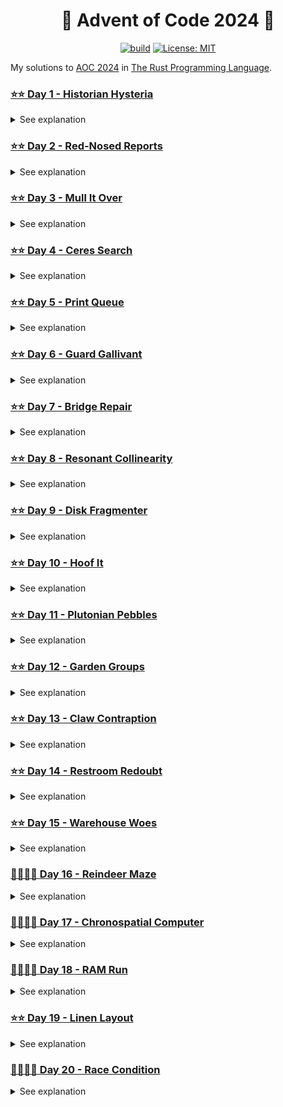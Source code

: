 <h1 align="center">🦀 Advent of Code 2024 🎄</h1>

<div align="center">

<a href="">![build](https://github.com/mtharrison/advent-of-code2024/actions/workflows/rust.yml/badge.svg)</a>
<a href="">[![License: MIT](https://img.shields.io/badge/License-MIT-yellow.svg)](https://opensource.org/licenses/MIT)</a>

</div>

My solutions to [AOC 2024](https://adventofcode.com/2024/about) in [The Rust Programming Language](https://www.rust-lang.org/).

<!---DAY1_BEGIN-->

### [⭐️⭐️ Day 1 - Historian Hysteria](https://github.com/mtharrison/advent-of-code2024/blob/main/src/day01/mod.rs)
            
<details>
<summary>See explanation</summary>

To solve the puzzle, I utilized two vectors to store the pairs of location IDs from the input data, which allowed for efficient indexing and sorting. After parsing the input, I sorted both vectors in ascending order to facilitate the pairing of corresponding elements. The `get_distance` function calculates the total absolute difference between paired elements in the sorted lists, ensuring that the smallest values are compared directly, thus providing the correct metric of distance. Additionally, I implemented a `get_similarity` function that counts how many times each number appears in the second list, leveraging iterators and filters for efficient calculations. The solution ensures optimal performance by minimizing unnecessary computations and using direct indexing on sorted vectors.
</details>
            
<!---DAY1_END-->

<!---DAY2_BEGIN-->

### [⭐️⭐️ Day 2 - Red-Nosed Reports](https://github.com/mtharrison/advent-of-code2024/blob/main/src/day02/mod.rs)
            
<details>
<summary>See explanation</summary>

To solve the problem of determining safe reports, I employed a recursive approach using a helper function, `is_safe`, which checks the conditions for each report. I utilized vectors to represent each report's levels, where the `check_safe` function assesses both the original order and the reversed order of levels, allowing for simplicity in evaluating increasing and decreasing sequences. Additionally, I implemented tolerance to account for removable adjacent levels when a sequence is found to be unsafe, which is facilitated by recursively removing elements and rechecking the conditions. This combination of recursion, vector manipulation, and clear separation of concerns in functions ensures efficient checking of the reports against the specified safety criteria.
</details>
            
<!---DAY2_END-->

<!---DAY3_BEGIN-->

### [⭐️⭐️ Day 3 - Mull It Over](https://github.com/mtharrison/advent-of-code2024/blob/main/src/day03/mod.rs)
            
<details>
<summary>See explanation</summary>

I utilized a combination of regular expressions and a simple state machine to process the corrupted instructions from the input. A `Regex` pattern was defined to match valid `mul(X,Y)` instructions while ignoring any invalid formats. The state machine class, `Machine`, maintained an `accumulator` to store the cumulative result of valid multiplications, along with a toggle for enabling or disabling instruction evaluation. As I scanned through the parsed instructions, I instantiated `Instruction` enums representing the operations and efficiently computed the total using the accumulated results. This modular approach allowed for clear separation of concerns, enhancing both readability and maintainability of the code.
</details>
            
<!---DAY3_END-->

<!---DAY4_BEGIN-->

### [⭐️⭐️ Day 4 - Ceres Search](https://github.com/mtharrison/advent-of-code2024/blob/main/src/day04/mod.rs)
            
<details>
<summary>See explanation</summary>

I approached the problem by utilizing a custom `Grid` data structure to efficiently represent the character matrix of the puzzle. I first collected potential search directions—rows, columns, and diagonals—into a single iterable, allowing me to streamline the search process. For each direction's string representation, I leveraged Rust's `matches` method to count occurrences of the target word "XMAS" and its variations, thereby optimizing the search with minimal overhead. Additionally, I implemented a helper function, `is_xmas_grid`, to check 3x3 squares for the presence of desired patterns, enhancing modularity and code readability. This structured method ensured an effective solution while maintaining clarity in the overall implementation.
</details>
            
<!---DAY4_END-->

<!---DAY5_BEGIN-->

### [⭐️⭐️ Day 5 - Print Queue](https://github.com/mtharrison/advent-of-code2024/blob/main/src/day05/mod.rs)
            
<details>
<summary>See explanation</summary>

I first parsed the input into two structures: a vector of ordering rules (edges) and a vector of paths to be validated. To determine if a path complies with the rules, I implemented a function (`valid_path`) that checks if each consecutive pair of pages in the path respects the defined ordering. For paths that do not adhere to the rules, I collected the relevant edges for that path and constructed a graph, allowing me to perform a topological sort to find a valid order of pages. This ensures that I can efficiently determine the middle page of each valid path. Finally, I accumulated the middle page numbers from all correctly ordered updates to obtain the solution.
</details>
            
<!---DAY5_END-->

<!---DAY6_BEGIN-->

### [⭐️⭐️ Day 6 - Guard Gallivant](https://github.com/mtharrison/advent-of-code2024/blob/main/src/day06/mod.rs)
            
<details>
<summary>See explanation</summary>

In my solution, I modeled the guard's environment using a `World` struct that contains a grid of `Cell` enums to represent various states (obstacle, vacant, visited, and guard). The guard's position and movement direction are tracked using a `GuardState` struct. I implemented movement logic based on the guard's defined behavior: if there's no obstacle ahead, the guard moves forward; otherwise, it turns right. To efficiently track visited positions, I utilized `HashSet` from the `ahash` crate, enabling rapid insertions and membership checks while managing the unique positions the guard visits. Additionally, for part two, I implemented parallel processing with Rayon to validate potential obstacle placements, helping determine the positions leading to a loop efficiently.
</details>
            
<!---DAY6_END-->

<!---DAY7_BEGIN-->

### [⭐️⭐️ Day 7 - Bridge Repair](https://github.com/mtharrison/advent-of-code2024/blob/main/src/day07/mod.rs)
            
<details>
<summary>See explanation</summary>

I leveraged combinatorial algorithms to systematically evaluate all possible configurations of operators ('+' and '*') between operands in each equation using a parallelized approach for efficiency. By utilizing `itertools` for generating combinations via `multi_cartesian_product`, I ensured that every possible operator arrangement was evaluated in a left-to-right manner, as prescribed by the problem. The results of these computations were accumulated only if they equated to the specified target value. The main data structure employed was a simple tuple `(i64, Vec<i64>)` to represent each equation, optimizing both clarity and access during calculations. This method not only enhances performance through parallel processing with `rayon` but also allows for direct and expressive manipulation of the operator configurations across potentially large datasets.
</details>
            
<!---DAY7_END-->

<!---DAY8_BEGIN-->

### [⭐️⭐️ Day 8 - Resonant Collinearity](https://github.com/mtharrison/advent-of-code2024/blob/main/src/day08/mod.rs)
            
<details>
<summary>See explanation</summary>

To tackle the problem of finding antinodes created by cell towers, I utilized a combination of combinatorial iteration and vector arithmetic. I first defined a `CellTower` struct to hold the position and frequency of each antenna. Using the `combinations` method from the `itertools` crate, I iterated through all possible pairs of antennas and filtered them by frequency. For valid pairs, I computed the direction between the two antennas and employed a loop to generate potential antinodes along that direction until moving out of bounds. This approach ensured I captured all valid antinode positions efficiently, and by leveraging a vector for accumulation, I could effectively collect and count unique antinode locations using a helper function that utilized Rust's iterator methods.
</details>
            
<!---DAY8_END-->

<!---DAY9_BEGIN-->

### [⭐️⭐️ Day 9 - Disk Fragmenter](https://github.com/mtharrison/advent-of-code2024/blob/main/src/day09/mod.rs)
            
<details>
<summary>See explanation</summary>

My approach to solving the puzzle involves the design of a `Disk` struct that encapsulates the disk representation using a vector of `DiskBlock` enums to distinguish between file blocks and free space. I implemented two defragmentation methods: `defrag_simple`, which efficiently moves files to the left using a two-pointer technique to swap blocks until all files are contiguous, and `defrag_files`, which identifies files and free regions to intelligently relocate files based on their sizes and starting positions. The `checksum` method computes the final checksum by iterating through the blocks, calculating the product of each block's position and its corresponding file ID. Additional helper methods organize the logic for identifying file and free regions, ensuring the solution remains modular and maintainable while effectively managing the underlying complexities of the data structure.
</details>
            
<!---DAY9_END-->

<!---DAY10_BEGIN-->

### [⭐️⭐️ Day 10 - Hoof It](https://github.com/mtharrison/advent-of-code2024/blob/main/src/day10/mod.rs)
            
<details>
<summary>See explanation</summary>

I employed a recursive depth-first search approach to explore the hiking trails on the topographic map, leveraging a `HashSet` to keep track of unique reachable positions from each trailhead. The `find_trails` function identifies paths leading to height `9` by recursively checking neighbors and ensuring that the height increases by exactly `1` with each step. I created two functions: `trailhead_score`, which counts the distinct reachable `9` positions for a trailhead, and `trailhead_rating`, which also utilizes recursion to achieve this task. The core logic is efficiently implemented using a grid representation, with a final aggregation of scores performed in the `map_score` function, iterating through the grid and applying the scoring functions to each trailhead.
</details>
            
<!---DAY10_END-->

<!---DAY11_BEGIN-->

### [⭐️⭐️ Day 11 - Plutonian Pebbles](https://github.com/mtharrison/advent-of-code2024/blob/main/src/day11/mod.rs)
            
<details>
<summary>See explanation</summary>

I utilized a combination of recursive functions and memoization via a `HashMap` to efficiently handle the evolution of the stones over multiple blinks. The `apply_rules` function applies the specific transformation rules to a single stone: replacing it with either a new value, splitting it into two, or multiplying it by 2024 based on its current state. By recursively processing the list of stones, I maintained a count of the resulting stones after each blink while leveraging the `HashMap` to store previously computed results for pairs of a stone and the number of blinks left, thereby avoiding redundant calculations and significantly improving performance. This approach ensured that the transformation met the puzzle's requirements while managing the potentially large growth in the number of stones.
</details>
            
<!---DAY11_END-->

<!---DAY12_BEGIN-->

### [⭐️⭐️ Day 12 - Garden Groups](https://github.com/mtharrison/advent-of-code2024/blob/main/src/day12/mod.rs)
            
<details>
<summary>See explanation</summary>

I utilized a depth-first search (DFS) algorithm to identify distinct regions of garden plots in the grid, tracking visited plots to avoid redundancy. For each unvisited plot, I counted the area while collecting edge information, leveraging a `HashSet` to maintain unique edges efficiently. This allowed me to compute both the area and perimeter based on the identified edges. To calculate the price of the fencing for each region, I implemented two methods: one that multiplies area by the number of edges and another that adjusts for shared edges at right angles, improving accuracy by using the geometrical properties of the regions. The separation of edge handling into two distinct functions allows for flexible calculations based on differing perimeter interpretations.
</details>
            
<!---DAY12_END-->

<!---DAY13_BEGIN-->

### [⭐️⭐️ Day 13 - Claw Contraption](https://github.com/mtharrison/advent-of-code2024/blob/main/src/day13/mod.rs)
            
<details>
<summary>See explanation</summary>

My approach involves modeling each claw machine's button configurations and prize locations as a `ClawMachine` struct, which captures the movement values for buttons A and B, as well as the target prize coordinates. I implement a method to solve a system of linear equations derived from the machine's movements relative to the prize location, effectively determining the number of times each button needs to be pressed to attain the prize coordinates. This is computed by equating the coefficients of the movements to the prize coordinates and checking for valid, non-negative solutions. I leverage a simple cost calculation method that retrieves these solutions and sums the associated token costs, allowing me to comprehensively aggregate the total cost across all machines to determine the minimum tokens required to win the maximum number of prizes.
</details>
            
<!---DAY13_END-->

<!---DAY14_BEGIN-->

### [⭐️⭐️ Day 14 - Restroom Redoubt](https://github.com/mtharrison/advent-of-code2024/blob/main/src/day14/mod.rs)
            
<details>
<summary>See explanation</summary>

I structured the solution by defining two primary structs: `Robot`, which encapsulates each robot's position and velocity, and `Map`, which manages a collection of robots and their movements within a defined grid space. The robots' updates are performed in the `step` method, leveraging modular arithmetic to accommodate the teleportation behavior when they exceed the grid boundaries. The `safety_factor` is calculated by counting the robots in each quadrant of the grid, using a straightforward comparison of positions against grid midpoints. To summarize the robot positions visually, I implemented an `as_grid` method, converting their coordinates into a 2D character array. Additionally, a scoring heuristic for regularity was included in the `Grid` struct to evaluate the layout, enhancing potential future use cases. This combination of structs and methods achieved both simulation and assessment of robot distribution effectively.
</details>
            
<!---DAY14_END-->

<!---DAY15_BEGIN-->

### [⭐️⭐️ Day 15 - Warehouse Woes](https://github.com/mtharrison/advent-of-code2024/blob/main/src/day15/mod.rs)
            
<details>
<summary>See explanation</summary>

I implemented a simulation of the robot's movements within a grid representing the warehouse using a custom `Warehouse` struct, which encapsulates a `Grid` of `WarehouseCell` enums to represent different entities like walls, boxes, and the robot. To handle box pushing mechanics efficiently, I utilized a recursive approach in `get_pushable_boxes` that collects all adjacent boxes in the push direction, allowing for a systematic update of their positions when the robot attempts to move. Additionally, I created methods for directional movement that factor in the robot's ability to push boxes while respecting the boundaries and interactions with walls, ensuring the integrity of the simulation remains intact. Finally, after executing the movements, I calculated the total GPS coordinates of the remaining boxes to produce the required outcome.
</details>
            
<!---DAY15_END-->

<!---DAY16_BEGIN-->

### [👨‍💻👨‍💻 Day 16 - Reindeer Maze](https://github.com/mtharrison/advent-of-code2024/blob/main/src/day16/mod.rs)
            
<details>
<summary>See explanation</summary>


</details>
            
<!---DAY16_END-->

<!---DAY17_BEGIN-->

### [👨‍💻👨‍💻 Day 17 - Chronospatial Computer](https://github.com/mtharrison/advent-of-code2024/blob/main/src/day17/mod.rs)
            
<details>
<summary>See explanation</summary>


</details>
            
<!---DAY17_END-->

<!---DAY18_BEGIN-->

### [👨‍💻👨‍💻 Day 18 - RAM Run](https://github.com/mtharrison/advent-of-code2024/blob/main/src/day18/mod.rs)
            
<details>
<summary>See explanation</summary>


</details>
            
<!---DAY18_END-->

<!---DAY19_BEGIN-->

### [⭐️⭐️ Day 19 - Linen Layout](https://github.com/mtharrison/advent-of-code2024/blob/main/src/day19/mod.rs)
            
<details>
<summary>See explanation</summary>

I employed a dynamic programming approach to solve this puzzle, using a vector `memo` to store counts of ways to construct substrings of the design from the available towel patterns. I initialized the first element of `memo` to 1, representing the base case of matching an empty substring, and iterated over each possible substring of the desired design. For each substring, I checked if it was present in a `HashSet` of the available patterns, updating the `memo` counts based on previous calculations, thus enabling O(n^2) time complexity while ensuring efficient membership checks with the hash set. This structured approach allowed me to count how many valid combinations of towel patterns could recreate each design effectively.
</details>
            
<!---DAY19_END-->

<!---DAY20_BEGIN-->

### [👨‍💻👨‍💻 Day 20 - Race Condition](https://github.com/mtharrison/advent-of-code2024/blob/main/src/day20/mod.rs)
            
<details>
<summary>See explanation</summary>


</details>
            
<!---DAY20_END-->

<!---DAY21_BEGIN-->

<!---DAY21_END-->

<!---DAY22_BEGIN-->

<!---DAY22_END-->

<!---DAY23_BEGIN-->

<!---DAY23_END-->

<!---DAY24_BEGIN-->

<!---DAY24_END-->

<!---DAY25_BEGIN-->

<!---DAY25_END-->
